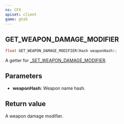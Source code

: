 ```yaml
---
ns: CFX
apiset: client
game: gta5
---
```

## GET_WEAPON_DAMAGE_MODIFIER

```c
float GET_WEAPON_DAMAGE_MODIFIER(Hash weaponHash);
```

A getter for [_SET_WEAPON_DAMAGE_MODIFIER](#_0x4757F00BC6323CFE).

## Parameters
* **weaponHash**: Weapon name hash.

## Return value
A weapon damage modifier.
